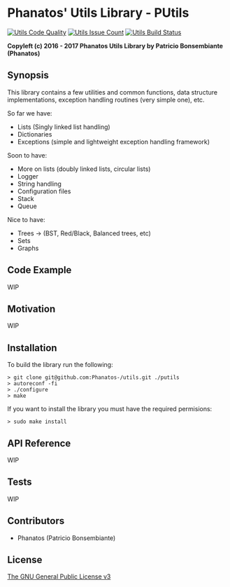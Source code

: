 # Phanatos' Utils Library - PUtils 
[![Utils Code Quality](https://codeclimate.com/github/Phanatos-/utils/badges/gpa.svg)](https://codeclimate.com/github/Phanatos-/utils)
[![Utils Issue Count](https://codeclimate.com/github/Phanatos-/utils/badges/issue_count.svg)](https://codeclimate.com/github/Phanatos-/utils)
[![Utils Build Status](https://travis-ci.org/Phanatos-/utils.svg?branch=master)](https://travis-ci.org/Phanatos-/utils)

__Copyleft (c) 2016 - 2017 Phanatos Utils Library by Patricio Bonsembiante (Phanatos)__

## Synopsis

This library contains a few utilities and common functions, data structure implementations, exception handling routines (very simple one), etc.

So far we have: 

* Lists (Singly linked list handling)
* Dictionaries 
* Exceptions (simple and lightweight exception handling framework) 

Soon to have:

* More on lists (doubly linked lists, circular lists) 
* Logger
* String handling
* Configuration files
* Stack
* Queue

Nice to have: 

* Trees -> (BST, Red/Black, Balanced trees, etc)
* Sets
* Graphs 


## Code Example
WIP

## Motivation
WIP

## Installation

To build the library run the following: 
    
    > git clone git@github.com:Phanatos-/utils.git ./putils
    > autoreconf -fi
    > ./configure
    > make 

If you want to install the library you must have the required permisions:

    > sudo make install

## API Reference
WIP

## Tests
WIP

## Contributors

* Phanatos (Patricio Bonsembiante)

## License
[The GNU General Public License v3](./COPYING)

